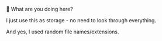 👀 What are you doing here?

I just use this as storage - no need to look through everything.

And yes, I used random file names/extensions.
